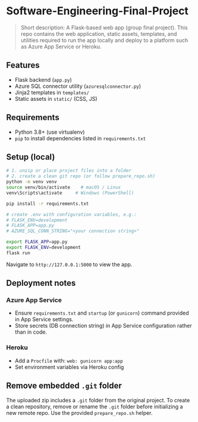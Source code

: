 # Software-Engineering-Final-Project

> Short description: A Flask-based web app (group final project). This repo contains the web application, static assets, templates, and utilities required to run the app locally and deploy to a platform such as Azure App Service or Heroku.

## Features
- Flask backend (`app.py`)
- Azure SQL connector utility (`azuresqlconnector.py`)
- Jinja2 templates in `templates/`
- Static assets in `static/` (CSS, JS)

## Requirements
- Python 3.8+ (use virtualenv)
- `pip` to install dependencies listed in `requirements.txt`

## Setup (local)
```bash
# 1. unzip or place project files into a folder
# 2. create a clean git repo (or follow prepare_repo.sh)
python -m venv venv
source venv/bin/activate    # macOS / Linux
venv\Scripts\activate     # Windows (PowerShell)

pip install -r requirements.txt

# create .env with configuration variables, e.g.:
# FLASK_ENV=development
# FLASK_APP=app.py
# AZURE_SQL_CONN_STRING="<your connection string>"

export FLASK_APP=app.py
export FLASK_ENV=development
flask run
```

Navigate to `http://127.0.0.1:5000` to view the app.


## Deployment notes
### Azure App Service
- Ensure `requirements.txt` and `startup` (or `gunicorn`) command provided in App Service settings.
- Store secrets (DB connection string) in App Service configuration rather than in code.

### Heroku
- Add a `Procfile` with: `web: gunicorn app:app`
- Set environment variables via Heroku config

## Remove embedded `.git` folder
The uploaded zip includes a `.git` folder from the original project. To create a clean repository, remove or rename the `.git` folder before initializing a new remote repo. Use the provided `prepare_repo.sh` helper.

